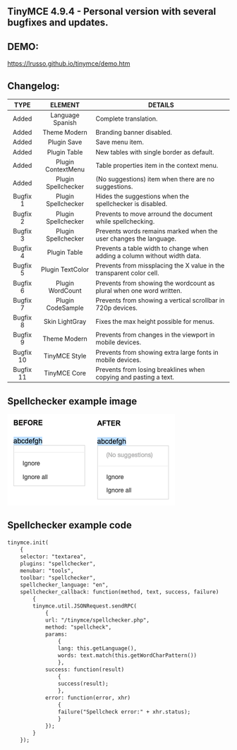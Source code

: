 ## TinyMCE 4.9.4 - Personal version with several bugfixes and updates.


## DEMO:

https://lrusso.github.io/tinymce/demo.htm

## Changelog:

TYPE | ELEMENT | DETAILS
:---: | :---: | --- |
Added | Language Spanish | Complete translation.
Added | Theme Modern | Branding banner disabled.
Added | Plugin Save | Save menu item.
Added | Plugin Table | New tables with single border as default.
Added | Plugin ContextMenu | Table properties item in the context menu.
Added | Plugin Spellchecker | (No suggestions) item when there are no suggestions.
Bugfix 1 | Plugin Spellchecker | Hides the suggestions when the spellchecker is disabled.
Bugfix 2 | Plugin Spellchecker | Prevents to move arround the document while spellchecking.
Bugfix 3 | Plugin Spellchecker | Prevents words remains marked when the user changes the language.
Bugfix 4 | Plugin Table | Prevents a table width to change when adding a column without width data.
Bugfix 5 | Plugin TextColor | Prevents from missplacing the X value in the transparent color cell.
Bugfix 6 | Plugin WordCount | Prevents from showing the wordcount as plural when one word written.
Bugfix 7 | Plugin CodeSample | Prevents from showing a vertical scrollbar in 720p devices.
Bugfix 8 | Skin LightGray | Fixes the max height possible for menus.
Bugfix 9 | Theme Modern | Prevents from changes in the viewport in mobile devices.
Bugfix 10 | TinyMCE Style | Prevents from showing extra large fonts in mobile devices.
Bugfix 11 | TinyMCE Core | Prevents from losing breaklines when copying and pasting a text.

## Spellchecker example image

![alt spellchecker](https://raw.githubusercontent.com/lrusso/tinymce/master/spellchecker.png)

## Spellchecker example code

```
tinymce.init(
    {
    selector: "textarea",
    plugins: "spellchecker",
    menubar: "tools",
    toolbar: "spellchecker",
    spellchecker_language: "en",
    spellchecker_callback: function(method, text, success, failure)
        {
        tinymce.util.JSONRequest.sendRPC(
            {
            url: "/tinymce/spellchecker.php",
            method: "spellcheck",
            params:
                {
                lang: this.getLanguage(),
                words: text.match(this.getWordCharPattern())
                },
            success: function(result)
                {
                success(result);
                },
            error: function(error, xhr)
                {
                failure("Spellcheck error:" + xhr.status);
                }
            });
        }
    });
```
